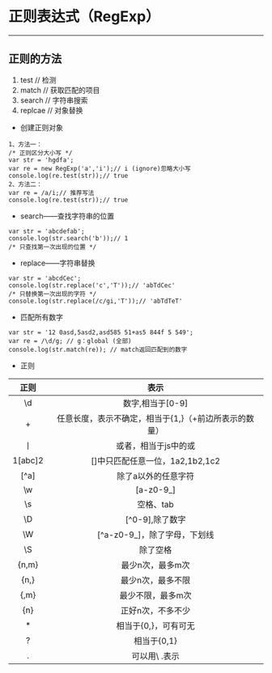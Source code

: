 # 正则表达式（RegExp）

----

## 正则的方法

1. test // 检测
2. match // 获取匹配的项目
3. search // 字符串搜索
4. replcae // 对象替换

* 创建正则对象

```
1、方法一：
/* 正则区分大小写 */
var str = 'hgdfa';
var re = new RegExp('a','i');// i (ignore)忽略大小写
console.log(re.test(str));// true
2、方法二：
var re = /a/i;// 推荐写法
console.log(re.test(str));// true
```

* search——查找字符串的位置

```
var str = 'abcdefab';
console.log(str.search('b'));// 1
/* 只查找第一次出现的位置 */
```

* replace——字符串替换

```
var str = 'abcdCec';
console.log(str.replace('c','T'));// 'abTdCec'
/* 只替换第一次出现的字符 */
console.log(str.replace(/c/gi,'T'));// 'abTdTeT'
```

* 匹配所有数字

```
var str = '12 0asd,5asd2,asd585 51+as5 844f 5 549';
var re = /\d/g; // g：global (全部)
console.log(str.match(re)); // match返回匹配到的数字
```

* 正则

|正则|表示|
|:----:|:----:|
|\d|数字,相当于[0-9]|
|+|任意长度，表示不确定，相当于{1,}（+前边所表示的数量）|
|丨|或者，相当于js中的或|
|1[abc]2|[]中只匹配任意一位，1a2,1b2,1c2|
|[^a]|除了a以外的任意字符|
|\w|[a-z0-9_]|
|\s|空格、tab|
|\D|[^0-9],除了数字|
|\W|[^a-z0-9_]，除了字母，下划线|
|\S|除了空格|
|{n,m}|最少n次，最多m次|
|{n,}|最少n次，最多不限|
|{,m}|最少不限，最多m次|
|{n}|正好n次，不多不少|
|*|相当于{0,}，可有可无|
|?|相当于{0,1}|
|.|可以用\ .表示|